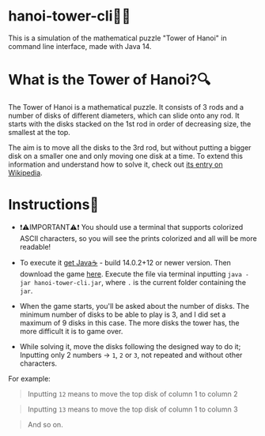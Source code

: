 # hanoi-tower-cli🧮🧠
This is a simulation of the mathematical puzzle "Tower of Hanoi" in command line interface, made with Java 14.

# What is the Tower of Hanoi?🔍
The Tower of Hanoi is a mathematical puzzle. It consists of 3 rods and a number of disks of different diameters, which can slide onto any rod. It starts with the disks stacked on the 1st rod in order of decreasing size, the smallest at the top.

The aim is to move all the disks to the 3rd rod, but without putting a bigger disk on a smaller one and only moving one disk at a time.
To extend this information and understand how to solve it, check out <a href="https://en.wikipedia.org/wiki/Tower_of_Hanoi">its entry on Wikipedia</a>.

# Instructions📄
- ❗⚠️IMPORTANT⚠️❗ You should use a terminal that supports colorized ASCII characters, so you will see the prints colorized and all will be more readable!

- To execute it <a href="https://adoptopenjdk.net/?variant=openjdk16&jvmVariant=hotspot">get Java☕</a> - build 14.0.2+12 or newer version. Then download the game <a href="https://github.com/ericmp33/hanoi-tower-cli/raw/main/out/artifacts/hanoi_tower_cli_jar/hanoi-tower-cli.jar">here</a>. Execute the file via terminal inputting `java -jar hanoi-tower-cli.jar`, where `.` is the current folder containing the `jar`.

- When the game starts, you'll be asked about the number of disks. The minimum number of disks to be able to play is 3, and I did set a maximum of 9 disks in this case. The more disks the tower has, the more difficult it is to game over.

- While solving it, move the disks following the designed way to do it; Inputting only 2 numbers -> `1`, `2` or `3`, not repeated and without other characters.

For example:

> Inputting `12` means to move the top disk of column 1 to column 2

> Inputting `13` means to move the top disk of column 1 to column 3

> And so on.
